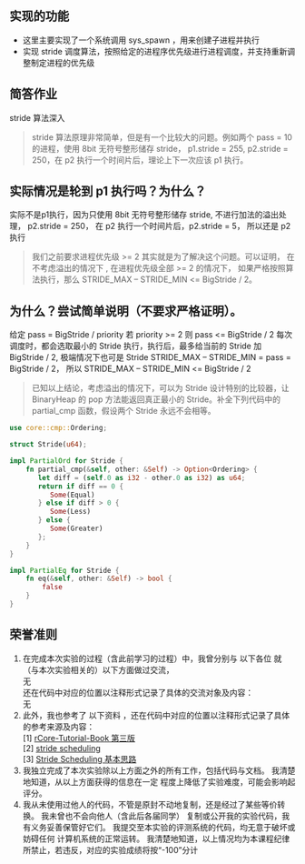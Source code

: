 ## 实现的功能
- 这里主要实现了一个系统调用 sys_spawn ，用来创建子进程并执行
- 实现 stride 调度算法，按照给定的进程序优先级进行进程调度，并支持重新调整制定进程的优先级

## 简答作业
stride 算法深入

> stride 算法原理非常简单，但是有一个比较大的问题。例如两个 pass = 10 的进程，使用 8bit 无符号整形储存 stride，
> p1.stride = 255, p2.stride = 250，在 p2 执行一个时间片后，理论上下一次应该 p1 执行。

## 实际情况是轮到 p1 执行吗？为什么？
实际不是p1执行，因为只使用 8bit 无符号整形储存 stride, 不进行加法的溢出处理， p2.stride = 250，
在 p2 执行一个时间片后，p2.stride = 5， 所以还是 p2 执行
> 我们之前要求进程优先级 >= 2 其实就是为了解决这个问题。可以证明， 在不考虑溢出的情况下 , 在进程优先级全部 >= 2 的情况下，
> 如果严格按照算法执行，那么 STRIDE_MAX – STRIDE_MIN <= BigStride / 2。

## 为什么？尝试简单说明（不要求严格证明）。
给定 pass = BigStride / priority
若 priority >= 2
则 pass <= BigStride / 2
每次调度时，都会选取最小的 Stride 执行，执行后，最多给当前的 Stride 加 BigStride / 2, 
极端情况下也可是 Stride STRIDE_MAX – STRIDE_MIN = pass = BigStride / 2，
所以 STRIDE_MAX – STRIDE_MIN <= BigStride / 2

> 已知以上结论，考虑溢出的情况下，可以为 Stride 设计特别的比较器，让 BinaryHeap<Stride> 的 pop 方法能返回真正最小的 
> Stride。补全下列代码中的 partial_cmp 函数，假设两个 Stride 永远不会相等。

```rust
use core::cmp::Ordering;

struct Stride(u64);

impl PartialOrd for Stride {
    fn partial_cmp(&self, other: &Self) -> Option<Ordering> {
       let diff = (self.0 as i32 - other.0 as i32) as u64;
       return if diff == 0 {
          Some(Equal)
       } else if diff > 0 {
          Some(Less)
       } else {
          Some(Greater)
       };
    }
}

impl PartialEq for Stride {
    fn eq(&self, other: &Self) -> bool {
        false
    }
}
```



## 荣誉准则

1. 在完成本次实验的过程（含此前学习的过程）中，我曾分别与 以下各位 就（与本次实验相关的）以下方面做过交流，<br>
   无 <br>
   还在代码中对应的位置以注释形式记录了具体的交流对象及内容：<br>
   无 <br>
2. 此外，我也参考了 以下资料 ，还在代码中对应的位置以注释形式记录了具体的参考来源及内容：<br>
   [1] [rCore-Tutorial-Book 第三版](https://rcore-os.cn/rCore-Tutorial-Book-v3/index.html)<br>
   [2] [stride scheduling](https://blog.csdn.net/Anna__1997/article/details/88891432)<br>
   [3] [Stride Scheduling 基本思路](https://chyyuu.gitbooks.io/ucore_os_docs/content/lab6/lab6_3_6_1_basic_method.html)
3. 我独立完成了本次实验除以上方面之外的所有工作，包括代码与文档。 我清楚地知道，从以上方面获得的信息在一定
   程度上降低了实验难度，可能会影响起评分。
4. 我从未使用过他人的代码，不管是原封不动地复制，还是经过了某些等价转换。 我未曾也不会向他人（含此后各届同学）
   复制或公开我的实验代码，我有义务妥善保管好它们。 我提交至本实验的评测系统的代码，均无意于破坏或妨碍任何
   计算机系统的正常运转。 我清楚地知道，以上情况均为本课程纪律所禁止，若违反，对应的实验成绩将按“-100”分计